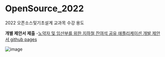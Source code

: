 # OpenSource_2022
2022 오픈소스및기초설계 교과목 수강 용도

**개별 제안서 제출**
  -[노약자 및 임산부를 위한 지하철 잔여석 공유 애플리케이션 개발 제안서 github pages](https://github.com/sihyun2988/OpenSource_2022/blob/main/doc/%EC%98%A4%ED%94%88%EC%86%8C%EC%8A%A4%20%EA%B0%9C%EC%9D%B8%20%EC%A0%9C%EC%95%88%EC%84%9C_20221802%20%EC%9D%B4%EC%8B%9C%ED%98%84.docx)

![image](https://user-images.githubusercontent.com/71647537/195886414-3ebc6681-f3e6-40f6-9c48-3e907611536a.png)
